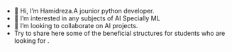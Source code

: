 - 👋 Hi, I’m Hamidreza.A jounior python developer.
- 👀 I’m interested in any subjects of AI Specially ML
- 💞️ I’m looking to collaborate on AI projects.
- Try to share here some of the beneficial structures for students who are looking for .
